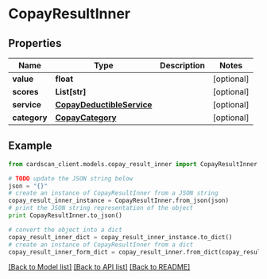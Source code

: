 # CopayResultInner


## Properties
Name | Type | Description | Notes
------------ | ------------- | ------------- | -------------
**value** | **float** |  | [optional] 
**scores** | **List[str]** |  | [optional] 
**service** | [**CopayDeductibleService**](CopayDeductibleService.md) |  | [optional] 
**category** | [**CopayCategory**](CopayCategory.md) |  | [optional] 

## Example

```python
from cardscan_client.models.copay_result_inner import CopayResultInner

# TODO update the JSON string below
json = "{}"
# create an instance of CopayResultInner from a JSON string
copay_result_inner_instance = CopayResultInner.from_json(json)
# print the JSON string representation of the object
print CopayResultInner.to_json()

# convert the object into a dict
copay_result_inner_dict = copay_result_inner_instance.to_dict()
# create an instance of CopayResultInner from a dict
copay_result_inner_form_dict = copay_result_inner.from_dict(copay_result_inner_dict)
```
[[Back to Model list]](../README.md#documentation-for-models) [[Back to API list]](../README.md#documentation-for-api-endpoints) [[Back to README]](../README.md)


